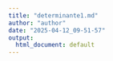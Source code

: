 ```yaml
---
title: "determinante1.md"
author: "author"
date: "2025-04-12_09-51-57"
output:
  html_document: default
---
```

